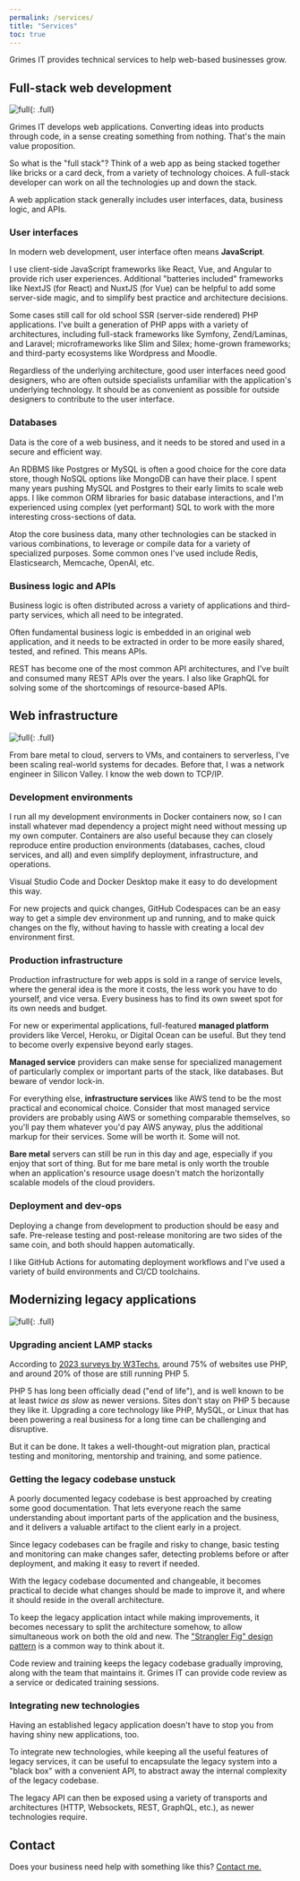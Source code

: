 ```yaml
---
permalink: /services/
title: "Services"
toc: true
---
```


Grimes IT provides technical services to help web-based businesses grow.

## Full-stack web development

![full](/assets/images/feature-development-ltr.jpg){: .full}

Grimes IT develops web applications. 
Converting ideas into products through code,
in a sense creating something from nothing. 
That's the main value proposition.

So what is the "full stack"?
Think of a web app as being stacked together
like bricks or a card deck, 
from a variety of technology choices.
A full-stack developer can work on all the technologies up and down the stack.

A web application stack generally includes user interfaces, data, business logic, and APIs.

### User interfaces

In modern web development, user interface often means **JavaScript**.

I use client-side JavaScript frameworks like React, Vue, and Angular to provide rich user experiences.
Additional "batteries included" frameworks like NextJS (for React) and NuxtJS (for Vue) can be helpful to add some server-side magic, and to simplify best practice and architecture decisions. 

Some cases still call for old school SSR (server-side rendered) PHP applications.
I've built a generation of PHP apps with a variety of architectures, including full-stack frameworks like Symfony, Zend/Laminas, and Laravel; microframeworks like Slim and Silex; home-grown frameworks; and third-party ecosystems like Wordpress and Moodle.

Regardless of the underlying architecture, good user interfaces need good designers,
who are often outside specialists unfamiliar with the application's underlying technology.
It should be as convenient as possible for outside designers to contribute to the user interface.

### Databases

Data is the core of a web business, and it needs to be stored and used in a secure and efficient way.

An RDBMS like Postgres or MySQL is often a good choice for the core data store,
though NoSQL options like MongoDB can have their place.
I spent many years pushing MySQL and Postgres to their early limits to scale web apps.
I like common ORM libraries for basic database interactions,
and I'm experienced using complex (yet performant) SQL to work with the more interesting cross-sections of data.

Atop the core business data, many other technologies can be stacked in various combinations,
to leverage or compile data for a variety of specialized purposes.
Some common ones I've used include Redis, Elasticsearch, Memcache, OpenAI, etc.

### Business logic and APIs

Business logic is often distributed across a variety of applications and third-party services,
which all need to be integrated.

Often fundamental business logic is embedded in an original web application,
and it needs to be extracted in order to be more easily shared, tested, and refined.
This means APIs.

REST has become one of the most common API architectures, and I've built and consumed many REST APIs over the years.
I also like GraphQL for solving some of the shortcomings of resource-based APIs.



## Web infrastructure

![full](/assets/images/feature-infrastructure2.jpg){: .full}

From bare metal to cloud, servers to VMs, and containers to serverless, I've been scaling real-world systems for decades. Before that, I was a network engineer in Silicon Valley. I know the web down to TCP/IP.

### Development environments

I run all my development environments in Docker containers now,
so I can install whatever mad dependency a project might need without messing up my own computer.
Containers are also useful because they can closely reproduce entire production environments
(databases, caches, cloud services, and all)
and even simplify deployment, infrastructure, and operations.

Visual Studio Code and Docker Desktop make it easy to do development this way.

For new projects and quick changes, GitHub Codespaces can be an easy way to get a simple dev environment up and running, and to make quick changes on the fly, without having to hassle with creating a local dev environment first.

### Production infrastructure

Production infrastructure for web apps is sold in a range of service levels, 
where the general idea is the more it costs, the less work you have to do yourself,
and vice versa.
Every business has to find its own sweet spot for its own needs and budget.

For new or experimental applications, full-featured **managed platform** providers like Vercel, Heroku, or Digital Ocean can be useful.
But they tend to become overly expensive beyond early stages.

**Managed service** providers can make sense for specialized management of particularly complex or important parts of the stack, like databases. But beware of vendor lock-in.

For everything else, **infrastructure services** like AWS tend to be the most practical and economical choice.
Consider that most managed service providers are probably using AWS or something comparable themselves,
so you'll pay them whatever you'd pay AWS anyway,
plus the additional markup for their services.
Some will be worth it. Some will not.

**Bare metal** servers can still be run in this day and age,
especially if you enjoy that sort of thing. 
But for me bare metal is
only worth the trouble when an application's resource usage doesn't match the horizontally scalable models of the cloud providers.

### Deployment and dev-ops

Deploying a change from development to production should be easy and safe.
Pre-release testing and post-release monitoring are two sides of the same coin,
and both should happen automatically.

I like GitHub Actions for automating deployment workflows
and I've used a variety of build environments and CI/CD toolchains.



## Modernizing legacy applications

![full](/assets/images/feature-legacy.jpg){: .full}

### Upgrading ancient LAMP stacks

According to [2023 surveys by W3Techs](https://w3techs.com/technologies/details/pl-php),
around 75% of websites use PHP,
and around 20% of those are still running PHP 5.

PHP 5 has long been officially dead ("end of life"), 
and is well known to be at least *twice as slow* as newer versions.
Sites don't stay on PHP 5 because they like it. 
Upgrading a core technology like PHP, MySQL, or Linux that has been powering a real business for a long time
can be challenging and disruptive.

But it can be done. It takes a well-thought-out migration plan, 
practical testing and monitoring, mentorship and training, and some patience.

### Getting the legacy codebase unstuck

A poorly documented legacy codebase is best approached by creating some good documentation.
That lets everyone reach the same understanding about important parts of the application and the business,
and it delivers a valuable artifact to the client early in a project.

Since legacy codebases can be fragile and risky to change,
basic testing and monitoring can make changes safer,
detecting problems before or after deployment,
and making it easy to revert if needed.

With the legacy codebase documented and changeable,
it becomes practical to decide what changes should be made to improve it, and where it should reside in the overall architecture.

To keep the legacy application intact while making improvements, it becomes necessary to split the architecture somehow, to allow simultaneous work on both the old and new. The ["Strangler Fig" design pattern](https://martinfowler.com/bliki/StranglerFigApplication.html) is a common way to think about it.

Code review and training keeps the legacy codebase gradually improving, along with the team that maintains it.
Grimes IT can provide code review as a service or dedicated training sessions.

### Integrating new technologies

Having an established legacy application doesn't have to stop you from having shiny new applications, too.

To integrate new technologies, while keeping all the useful features of legacy services, 
it can be useful to encapsulate the legacy system into a "black box" with a convenient API,
to abstract away the internal complexity of the legacy codebase.

The legacy API can then be exposed using a variety of transports and architectures (HTTP, Websockets, REST, GraphQL, etc.), as newer technologies require.

## Contact

Does your business need help with something like this? [Contact me.](/contact/)